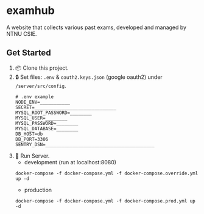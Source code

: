# examhub  

A website that collects various past exams, developed and managed by NTNU CSIE.


## Get Started

1. 📦 Clone this project.
2. 🔒 Set files: `.env` & `oauth2.keys.json` (google oauth2) under `/server/src/config`.
   ```
   # .env example
   NODE_ENV=___________
   SECRET=______________________________
   MYSQL_ROOT_PASSWORD=________
   MYSQL_USER=________
   MYSQL_PASSWORD=________
   MYSQL_DATABASE=________
   DB_HOST=db
   DB_PORT=3306
   SENTRY_DSN=________________________________________
   ```
3. 🚀 Run Server.
   - development (run at localhost:8080)
   ```
   docker-compose -f docker-compose.yml -f docker-compose.override.yml up -d
   ```
   - production  
   ```
   docker-compose -f docker-compose.yml -f docker-compose.prod.yml up -d
   ```
